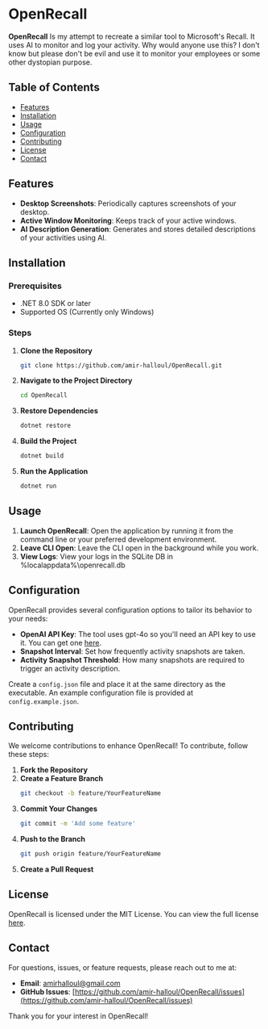 # OpenRecall

**OpenRecall** Is my attempt to recreate a similar tool to Microsoft's Recall. It uses AI to monitor and log your activity.
Why would anyone use this? I don't know but please don't be evil and use it to monitor your employees or some other dystopian purpose.

## Table of Contents

- [Features](#features)
- [Installation](#installation)
- [Usage](#usage)
- [Configuration](#configuration)
- [Contributing](#contributing)
- [License](#license)
- [Contact](#contact)

## Features

- **Desktop Screenshots**: Periodically captures screenshots of your desktop.
- **Active Window Monitoring**: Keeps track of your active windows.
- **AI Description Generation**: Generates and stores detailed descriptions of your activities using AI.

## Installation

### Prerequisites

- .NET 8.0 SDK or later
- Supported OS (Currently only Windows)

### Steps

1. **Clone the Repository**
   ```bash
   git clone https://github.com/amir-halloul/OpenRecall.git
   ```
2. **Navigate to the Project Directory**
   ```bash
   cd OpenRecall
   ```
3. **Restore Dependencies**
   ```bash
   dotnet restore
   ```
4. **Build the Project**
   ```bash
   dotnet build
   ```
5. **Run the Application**
   ```bash
   dotnet run
   ```

## Usage

1. **Launch OpenRecall**: Open the application by running it from the command line or your preferred development environment.
2. **Leave CLI Open**: Leave the CLI open in the background while you work.
3. **View Logs**: View your logs in the SQLite DB in %localappdata%\openrecall.db

## Configuration

OpenRecall provides several configuration options to tailor its behavior to your needs:

- **OpenAI API Key**: The tool uses gpt-4o so you'll need an API key to use it. You can get one [here](https://openai.com/).
- **Snapshot Interval**: Set how frequently activity snapshots are taken.
- **Activity Snapshot Threshold**: How many snapshots are required to trigger an activity description.

Create a `config.json` file and place it at the same directory as the executable. An example configuration file is provided at `config.example.json`.

## Contributing

We welcome contributions to enhance OpenRecall! To contribute, follow these steps:

1. **Fork the Repository**
2. **Create a Feature Branch**
   ```bash
   git checkout -b feature/YourFeatureName
   ```
3. **Commit Your Changes**
   ```bash
   git commit -m 'Add some feature'
   ```
4. **Push to the Branch**
   ```bash
   git push origin feature/YourFeatureName
   ```
5. **Create a Pull Request**

## License

OpenRecall is licensed under the MIT License. You can view the full license [here](LICENSE).

## Contact

For questions, issues, or feature requests, please reach out to me at:

- **Email**: amirhalloul@gmail.com
- **GitHub Issues**: [https://github.com/amir-halloul/OpenRecall/issues](https://github.com/amir-halloul/OpenRecall/issues)

Thank you for your interest in OpenRecall!
